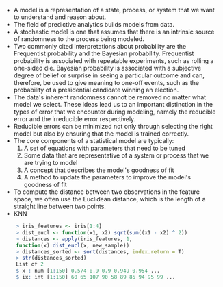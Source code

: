 * A model is a representation of a state, process, or system that we want to understand and reason about.
* The field of predictive analytics builds models from data.
* A stochastic model is one that assumes that there is an intrinsic source of randomness to the process being modeled.
* Two commonly cited interpretations about probability are the Frequentist probability and the Bayesian probability. Frequentist probability is associated with repeatable experiments, such as rolling a one-sided die. Bayesian probability is associated with a subjective degree of belief or surprise in seeing a particular outcome and can, therefore, be used to give meaning to one-off events, such as the probability of a presidential candidate winning an election.
* The data's inherent randomness cannot be removed no matter what model we select. These ideas lead us to an important distinction in the types of error that we encounter during modeling, namely the reducible error and the irreducible error respectively.
* Reducible errors can be minimized not only through selecting the right model but also by ensuring that the model is trained correctly.
* The core components of a statistical model are typically:
  1. A set of equations with parameters that need to be tuned
  2. Some data that are representative of a system or process that we are trying to model
  3. A concept that describes the model's goodness of fit
  4. A method to update the parameters to improve the model's goodness of fit
* To compute the distance between two observations in the feature space, we often use the Euclidean distance, which is the length of a straight line between two points.
* KNN
```R
    > iris_features <- iris[1:4]
    > dist_eucl <- function(x1, x2) sqrt(sum((x1 - x2) ^ 2))
    > distances <- apply(iris_features, 1,
    function(x) dist_eucl(x, new_sample))
    > distances_sorted <- sort(distances, index.return = T)
    > str(distances_sorted)
    List of 2
    $ x : num [1:150] 0.574 0.9 0.9 0.949 0.954 ...
    $ ix: int [1:150] 60 65 107 90 58 89 85 94 95 99 ...
```
